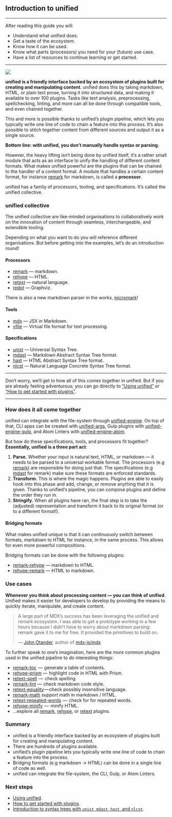 ## Introduction to unified

* * *

After reading this guide you will:

*   Understand what unified does.
*   Get a taste of the ecosystem.
*   Know how it can be used.
*   Know what parts (processors) you need for your (future) use case.
*   Have a list of resources to continue learning or get started.

* * *

![](https://cdn-images-1.medium.com/max/2600/1*j0qPjM4niq2S5kH9So1xww.png)

**unified is a friendly interface backed by an ecosystem of plugins built for
creating and manipulating content**. unified does this by taking markdown, HTML,
or plain text prose, turning it into structured data, and making it available
to over 100 plugins. Tasks like text analysis, preprocessing, spellchecking,
linting, and more can all be done through compatible tools, and even chained
together.

This and more is possible thanks to unified’s plugin pipeline, which lets you
typically write one line of code to chain a feature into this process.
It’s also possible to stitch together content from different sources
 and output it as a single source.

**Bottom line: with unified, you don’t manually handle syntax or parsing.**

However, the heavy lifting isn‘t being done by unified itself, it‘s a rather
small module that acts as an interface to unify the handling of different
content formats. What makes unified powerful are the plugins that can be chained
to the handler of a content format. A module that handles a certain content
 format, for instance [remark][remark] for markdown, is called a **processor**.

unified has a family of processors, tooling, and specifications. It‘s called
the unified collective.

### unified collective

The unified collective are like-minded organisations to collaboratively work
on the innovation of content through seamless, interchangeable,
and extendible tooling.

Depending on what you want to do you will reference different organisations.
But before getting into the examples, let‘s do an introduction round!

#### Processors

*   [remark][remark] — markdown.
*   [rehype][rehype] — HTML.
*   [retext][retext] — natural language.
*   [redot][redot] — Graphviz.

There is also a new markdown parser in the works, [micromark][micromark]!

#### Tools

*   [mdx][mdx] — JSX in Markdown.
*   [vfile][vfile] — Virtual file format for text processing.

#### Specifications

*   [unist][unist] — Universal Syntax Tree.
*   [mdast][mdast] — Markdown Abstract Syntax Tree format.
*   [hast][hast] — HTML Abstract Syntax Tree format.
*   [nlcst][nlcst] — Natural Language Concrete Syntax Tree format.

* * *

Don‘t worry, we‘ll get to how all of this comes together in unified.
But if you are already feeling adventurous; you can go directly to
[“Using unified”](<>) or [“How to get started with plugins”](<>).

* * *

### How does it all come together

unified can integrate with the file-system through
[unified-engine][unified-engine]. On top of that, CLI apps can be created with
[unified-args][unified-args], Gulp plugins with
[unified-engine-gulp][unified-engine-gulp], and Atom Linters with
[unified-engine-atom][unified-engine-atom].

But how do these specifications, tools, and processors fit together?
**Essentially, unified is a three part act**:

1.  **Parse.** Whether your input is natural text, HTML, or markdown
    — it needs to be parsed to a universal workable format.
    The processors (e.g [remark][remark]) are responsible for doing just that.
    The specifications (e.g [mdast][mdast] for remark) make sure these formats
    are enforced standards.
2.  **Transform.** This is where the magic happens. Plugins are able to easily
    hook into this phase and add, change, or remove anything that it is given.
    Thanks to unified‘s pipeline, you can compose plugins and define the order
    they run in.
3.  **Stringify.** When all plugins have ran, the final step is to take the
    (adjusted) representation and transform it back to its original format
    (or to a different format!).

#### Bridging formats

What makes unified unique is that it can continuously switch between formats,
markdown to HTML for instance, in the same process.
This allows for even more powerful compositions.

Bridging formats can be done with the following plugins:

*   [remark-rehype][remark-rehype] — markdown to HTML.
*   [rehype-remark][rehype-remark] — HTML to markdown.

### Use cases

**Whenever you think about processing content — you can think of unified**.
Unified makes it easier for developers to develop by providing the means to
quickly iterate, manipulate, and create content.

> A large part of MDX’s success has been leveraging the unified and remark
> ecosystem. I was able to get a prototype working in a few hours because
> I didn’t have to worry about markdown parsing: remark gave it to me for free.
> It provided the primitives to build on.
>
> — [John Otander][john], author of [mdx-js/mdx][mdx]

To further speak to one’s imagination, here are the more common plugins used in
the unified pipeline to do interesting things:

*   [remark-toc][remark-toc]  —  generate a table of contents.
*   [rehype-prism][rehype-prism] —  highlight code in HTML with Prism.
*   [retext-spell][retext-spell]  —  check spelling.
*   [remark-lint][remark-lint] —  check markdown code style.
*   [retext-equality][retext-equality] — check possibly insensitive language.
*   [remark-math][remark-math] support math in markdown / HTML.
*   [retext-repeated-words][retext-repeated-words]
     —  check for for repeated words.
*   [rehype-minify][rehype-minify]  —  minify HTML.
*   …explore all [remark][all-remark-plugins], [rehype][all-rehype-plugins],
    or [retext][all-retext-plugins] plugins.

### Summary

*   unified is a friendly interface backed by an ecosystem of plugins built for
    creating and manipulating content.
*   There are hundreds of plugins available.
*   unified’s plugin pipeline lets you typically write one line of code to chain
    a feature into the process.
*   Bridging formats (e.g markdown -> HTML) can be done in a single line of
    code as well.
*   unified can integrate the file-system, the CLI, Gulp, or Atom Linters.

### Next steps

*   [Using unified](<>).
*   [How to get started with plugins](<>).
*   [Introduction to syntax trees with `unist`, `mdast`, `hast`, and `nlcst`](<>).

[remark]: https://github.com/remarkjs/remark

[rehype]: https://github.com/rehypejs/rehype

[retext]: https://github.com/retextjs/retext

[redot]: https://github.com/redotjs/redot

[micromark]: https://github.com/micromark/micromark

[mdx]: https://github.com/mdx-js/mdx

[vfile]: https://github.com/vfile/vfile/

[unist]: https://github.com/syntax-tree/unist

[mdast]: https://github.com/syntax-tree/mdast

[hast]: https://github.com/syntax-tree/hast

[nlcst]: https://github.com/syntax-tree/nlcst

[john]: https://github.com/johno/

[remark-rehype]: https://github.com/remarkjs/remark-rehype/

[rehype-remark]: https://github.com/rehypejs/rehype-remark

[unified-engine]: https://github.com/unifiedjs/unified-engine

[unified-args]: https://github.com/unifiedjs/unified-args

[unified-engine-gulp]: https://github.com/unifiedjs/unified-engine-gulp

[unified-engine-atom]: https://github.com/unifiedjs/unified-engine-atom

[remark-toc]: https://github.com/remarkjs/remark-toc

[rehype-prism]: https://github.com/mapbox/rehype-prism

[retext-spell]: https://github.com/retextjs/retext-spell

[remark-lint]: https://github.com/remarkjs/remark-lint

[retext-equality]: https://github.com/retextjs/retext-equality

[remark-math]: https://github.com/Rokt33r/remark-math

[retext-repeated-words]: https://github.com/retextjs/retext-repeated-words

[rehype-minify]: https://github.com/rehypejs/rehype-minify

[all-remark-plugins]: https://github.com/topics/remark-plugin

[all-rehype-plugins]: https://github.com/topics/rehype-plugin

[all-retext-plugins]: https://github.com/topics/retext-plugin
